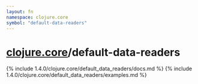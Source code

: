 ```yaml
---
layout: fn
namespace: clojure.core
symbol: "default-data-readers"
---
```


# [clojure.core](../)/default-data-readers

{% include 1.4.0/clojure.core/default_data_readers/docs.md %}
{% include 1.4.0/clojure.core/default_data_readers/examples.md %}

